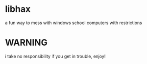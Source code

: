 # libhax
a fun way to mess with windows school computers with restrictions
# WARNING
i take no responsibility if you get in trouble, enjoy!
